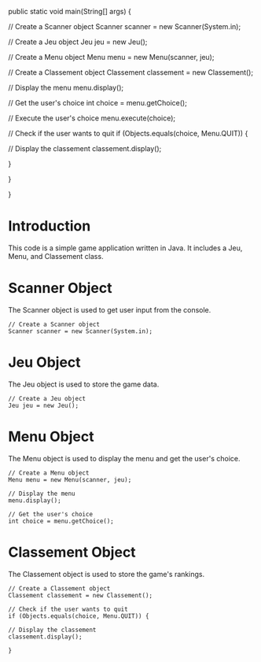 

public static void main(String[] args) {

// Create a Scanner object
Scanner scanner = new Scanner(System.in);

// Create a Jeu object
Jeu jeu = new Jeu();

// Create a Menu object
Menu menu = new Menu(scanner, jeu);

// Create a Classement object
Classement classement = new Classement();

// Display the menu
menu.display();

// Get the user's choice
int choice = menu.getChoice();

// Execute the user's choice
menu.execute(choice);

// Check if the user wants to quit
if (Objects.equals(choice, Menu.QUIT)) {

// Display the classement
classement.display();

}

}

}

# Introduction
This code is a simple game application written in Java. It includes a Jeu, Menu, and Classement class. 

# Scanner Object
The Scanner object is used to get user input from the console. 

```
// Create a Scanner object
Scanner scanner = new Scanner(System.in);
```

# Jeu Object
The Jeu object is used to store the game data. 

```
// Create a Jeu object
Jeu jeu = new Jeu();
```

# Menu Object
The Menu object is used to display the menu and get the user's choice. 

```
// Create a Menu object
Menu menu = new Menu(scanner, jeu);

// Display the menu
menu.display();

// Get the user's choice
int choice = menu.getChoice();
```

# Classement Object
The Classement object is used to store the game's rankings. 

```
// Create a Classement object
Classement classement = new Classement();

// Check if the user wants to quit
if (Objects.equals(choice, Menu.QUIT)) {

// Display the classement
classement.display();

}
```